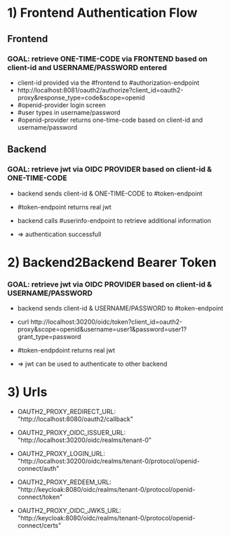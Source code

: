 # 1) Frontend Authentication Flow

## Frontend

### GOAL: retrieve ONE-TIME-CODE via FRONTEND based on client-id and USERNAME/PASSWORD entered 

- client-id provided via the #frontend to #authorization-endpoint
- http://localhost:8081/oauth2/authorize?client_id=oauth2-proxy&response_type=code&scope=openid
- #openid-provider login screen
- #user types in username/password
- #openid-provider returns one-time-code based on client-id and username/password

## Backend
### GOAL: retrieve jwt via OIDC PROVIDER based on client-id & ONE-TIME-CODE

- backend sends client-id & ONE-TIME-CODE to #token-endpoint
- #token-endpoint returns real jwt 

- backend calls #userinfo-endpoint to retrieve additional information

- => authentication successfull

# 2) Backend2Backend Bearer Token
### GOAL: retrieve jwt via OIDC PROVIDER based on client-id & USERNAME/PASSWORD

- backend sends client-id & USERNAME/PASSWORD to #token-endpoint
- curl http://localhost:30200/oidc/token?client_id=oauth2-proxy&scope=openid&username=user1&password=user1?grant_type=password
- #token-endpdoint returns real jwt

- => jwt can be used to authenticate to other backend

# 3) Urls

- OAUTH2_PROXY_REDIRECT_URL: "http://localhost:8080/oauth2/callback"

- OAUTH2_PROXY_OIDC_ISSUER_URL: "http://localhost:30200/oidc/realms/tenant-0"
- OAUTH2_PROXY_LOGIN_URL: "http://localhost:30200/oidc/realms/tenant-0/protocol/openid-connect/auth"

- OAUTH2_PROXY_REDEEM_URL: "http://keycloak:8080/oidc/realms/tenant-0/protocol/openid-connect/token"
- OAUTH2_PROXY_OIDC_JWKS_URL: "http://keycloak:8080/oidc/realms/tenant-0/protocol/openid-connect/certs"